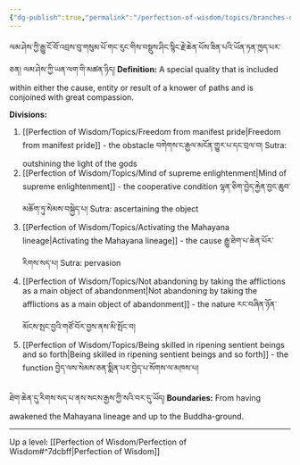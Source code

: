 ```yaml
---
{"dg-publish":true,"permalink":"/perfection-of-wisdom/topics/branches-of-a-knower-of-paths/"}
---
```


ལམ་ཤེས་ཀྱི་རྒྱུ་ངོ་བོ་འབྲས་བུ་གསུམ་པོ་གང་རུང་གིས་བསྡུས་ཤིང་སྙིང་རྗེ་ཆེན་པོས་ཟིན་པའི་ཡོན་ཏན་ཁྱད་པར་ཅན། ལམ་ཤེས་ཀྱི་ཡན་ལག་གི་མཚན་ཉིད།
**Definition:** A special quality that is included within either the cause, entity or result of a knower of paths and is conjoined with great compassion.

**Divisions:**
1. [[Perfection of Wisdom/Topics/Freedom from manifest pride\|Freedom from manifest pride]] - the obstacle བགེགས་ང་རྒྱལ་མངོན་གྱུར་པ་དང་བྲལ་བ།
   Sutra: outshining the light of the gods
2. [[Perfection of Wisdom/Topics/Mind of supreme enlightenment\|Mind of supreme enlightenment]] - the cooperative condition ལྷན་ཅིག་བྱེད་རྐྱེན་བྱང་ཆུབ་མཆོག་ཏུ་སེམས་བསྐྱེད་པ།
   Sutra: ascertaining the object
3. [[Perfection of Wisdom/Topics/Activating the Mahayana lineage\|Activating the Mahayana lineage]] - the cause རྒྱུ་ཐེག་པ་ཆེན་པོར་རིགས་སད་པ།
   Sutra: pervasion
4. [[Perfection of Wisdom/Topics/Not abandoning by taking the afflictions as a main object of abandonment\|Not abandoning by taking the afflictions as a main object of abandonment]] - the nature
   རང་བཞིན་ཉོན་མོངས་སྤང་བྱའི་གཙོ་བོར་བྱས་ནས་མི་སྤོང་བ།
5. [[Perfection of Wisdom/Topics/Being skilled in ripening sentient beings and so forth\|Being skilled in ripening sentient beings and so forth]] - the function 
   བྱེད་ལས་སེམས་ཅན་སྨིན་པར་བྱེད་པ་སོགས་ལ་མཁས་པ།

ཐེག་ཆེན་དུ་རིགས་སད་པ་ནས་སངས་རྒྱས་ཀྱི་སའི་བར་དུ་ཡོད།
**Boundaries:** From having awakened the Mahayana lineage and up to the Buddha-ground.

---
Up a level: [[Perfection of Wisdom/Perfection of Wisdom#^7dcbff\|Perfection of Wisdom]]